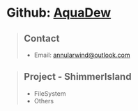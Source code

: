 # Github: [AquaDew](https://github.com/Aquadew)
> ## Contact
> * Email: annularwind@outlook.com

> ## Project - ShimmerIsland
> * FileSystem
> * Others
<!--
### Hi there 👋

**AquaDew/AquaDew** is a ✨ _special_ ✨ repository because its `README.md` (this file) appears on your GitHub profile.

Here are some ideas to get you started:

- 🔭 I’m currently working on ...
- 🌱 I’m currently learning ...
- 👯 I’m looking to collaborate on ...
- 🤔 I’m looking for help with ...
- 💬 Ask me about ...
- 📫 How to reach me: ...
- 😄 Pronouns: ...
- ⚡ Fun fact: ...
-->
